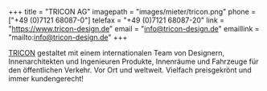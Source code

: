 +++
title = "TRICON AG"
imagepath = "images/mieter/tricon.png"
phone = ["+49 (0)7121 68087-0"]
telefax = "+49 (0)7121 68087-20"
link = "https://www.tricon-design.de"
email = "info@tricon-design.de"
emaillink = "mailto:info@tricon-design.de"
+++

[TRICON](https://www.tricon-design.de) gestaltet mit einem internationalen Team von Designern, Innenarchitekten und Ingenieuren Produkte, Innenräume und Fahrzeuge für den öffentlichen Verkehr. Vor Ort und weltweit. Vielfach preisgekrönt und immer kundengerecht!